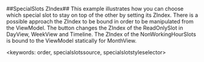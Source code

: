 ##SpecialSlots ZIndex##
This example illustrates how you can choose which special slot to stay on top of the other by setting its ZIndex.
There is a possible approach the ZIndex to be bound in order to be manipulated from the ViewModel.
The button changes the ZIndex of the ReadOnlySlot in DayView, WeekView and Timeline.
The ZIndex of the NonWorkingHourSlots is bound to the ViewModel statically for MonthView.

<keywords: order, specialslotssource, specialslotstyleselector>
